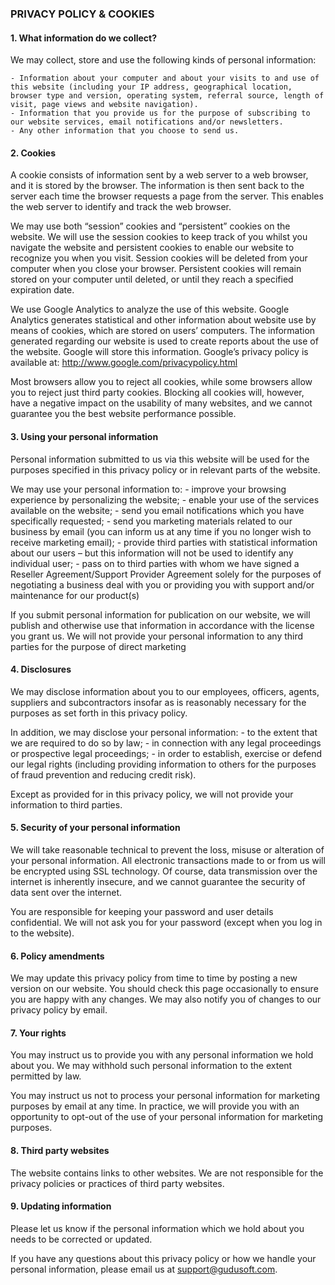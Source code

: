 ### PRIVACY POLICY & COOKIES

#### 1. What information do we collect?
 
We may collect, store and use the following kinds of personal information:
    
	- Information about your computer and about your visits to and use of this website (including your IP address, geographical location, browser type and version, operating system, referral source, length of visit, page views and website navigation).
    - Information that you provide us for the purpose of subscribing to our website services, email notifications and/or newsletters.
    - Any other information that you choose to send us. 
    
    
#### 2. Cookies

A cookie consists of information sent by a web server to a web browser, and it is stored by the browser. The information is then sent back to the server each time the browser requests a page from the server. This enables the web server to identify and track the web browser. 
 
We may use both “session” cookies and “persistent” cookies on the website.  We will use the session cookies to keep track of you whilst you navigate the website and persistent cookies to enable our website to recognize you when you visit. Session cookies will be deleted from your computer when you close your browser. Persistent cookies will remain stored on your computer until deleted, or until they reach a specified expiration date.
 
We use Google Analytics to analyze the use of this website. Google Analytics generates statistical and other information about website use by means of cookies, which are stored on users’ computers.  The information generated regarding our website is used to create reports about the use of the website. Google will store this information. Google’s privacy policy is available at: http://www.google.com/privacypolicy.html
 
Most browsers allow you to reject all cookies, while some browsers allow you to reject just third party cookies. Blocking all cookies will, however, have a negative impact on the usability of many websites, and we cannot guarantee you the best website performance possible.   


#### 3. Using your personal information 
 
Personal information submitted to us via this website will be used for the purposes specified in this privacy policy or in relevant parts of the website.
 
We may use your personal information to:
    - improve your browsing experience by personalizing the website;
    - enable your use of the services available on the website;
    - send you email notifications which you have specifically requested;
    - send you marketing materials related to our business by email (you can inform us at any time if you no longer wish to receive marketing email);
    - provide third parties with statistical information about our users – but this information will not be used to identify any individual user;
    - pass on to third parties with whom we have signed a Reseller Agreement/Support Provider Agreement solely for the purposes of negotiating a business deal with you or providing you with support and/or maintenance for our product(s)

If you submit personal information for publication on our website, we will publish and otherwise use that information in accordance with the license you grant us. We will not provide your personal information to any third parties for the purpose of direct marketing


#### 4. Disclosures
 
We may disclose information about you to our employees, officers, agents, suppliers and subcontractors insofar as is reasonably necessary for the purposes as set forth in this privacy policy.
 
In addition, we may disclose your personal information: 
    - to the extent that we are required to do so by law;
    - in connection with any legal proceedings or prospective legal proceedings;
    - in order to establish, exercise or defend our legal rights (including providing information to others for the purposes of fraud prevention and reducing credit risk).

Except as provided for in this privacy policy, we will not provide your information to third parties.

#### 5. Security of your personal information
 
We will take reasonable technical to prevent the loss, misuse or alteration of your personal information. All electronic transactions made to or from us will be encrypted using SSL technology. Of course, data transmission over the internet is inherently insecure, and we cannot guarantee the security of data sent over the internet. 
 
You are responsible for keeping your password and user details confidential. We will not ask you for your password (except when you log in to the website).

#### 6. Policy amendments
 
We may update this privacy policy from time to time by posting a new version on our website. You should check this page occasionally to ensure you are happy with any changes. We may also notify you of changes to our privacy policy by email.

#### 7. Your rights
 
You may instruct us to provide you with any personal information we hold about you. We may withhold such personal information to the extent permitted by law.
 
You may instruct us not to process your personal information for marketing purposes by email at any time. In practice, we will provide you with an opportunity to opt-out of the use of your personal information for marketing purposes.
 
#### 8. Third party websites
 
The website contains links to other websites. We are not responsible for the privacy policies or practices of third party websites. 

#### 9. Updating information
 
Please let us know if the personal information which we hold about you needs to be corrected or updated.
 
If you have any questions about this privacy policy or how we handle your personal information, please email us at support@gudusoft.com.